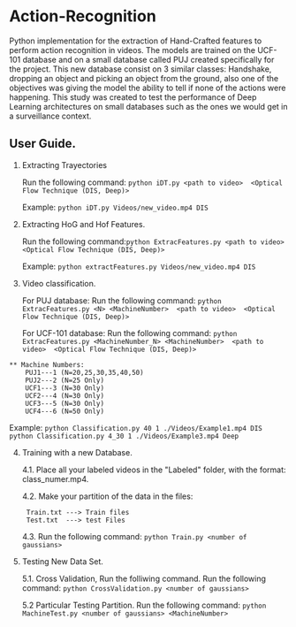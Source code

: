 # Action-Recognition
Python implementation for the extraction of Hand-Crafted features to perform action recognition in videos. The models are trained on the UCF-101 database and on a small database called PUJ created specifically for the project. This new database consist on 3 similar classes: Handshake, dropping an object and picking an object from the ground, also one of the objectives was giving the model the ability to tell if none of the actions were happening. This study was created to test the performance of Deep Learning architectures on small databases such as the ones we would get in a surveillance context. 


## User Guide. 

1. Extracting Trayectories

	Run the following command: ```python iDT.py <path to video>  <Optical Flow Technique (DIS, Deep)>```
	
	Example: ```python iDT.py Videos/new_video.mp4 DIS```

2. Extracting HoG and Hof Features.

	Run the following command:```python ExtracFeatures.py <path to video>  <Optical Flow Technique (DIS, Deep)>```
	
	Example: ```python extractFeatures.py Videos/new_video.mp4 DIS```
 
3. Video classification.

	For PUJ database: 
		Run the following command: ```python ExtracFeatures.py <N> <MachineNumber>  <path to video>  <Optical Flow Technique (DIS, Deep)>```

	For UCF-101 database: 
		Run the following command: ```python ExtracFeatures.py <MachineNumber_N> <MachineNumber>  <path to video>  <Optical Flow Technique (DIS, Deep)>```

```
** Machine Numbers:
	PUJ1---1 (N=20,25,30,35,40,50)
	PUJ2---2 (N=25 Only)
	UCF1---3 (N=30 Only)
	UCF2---4 (N=30 Only)
	UCF3---5 (N=30 Only)
	UCF4---6 (N=50 Only)
````

Example: 
```python Classification.py 40 1 ./Videos/Example1.mp4 DIS```
```python Classification.py 4_30 1 ./Videos/Example3.mp4 Deep```

4. Training with a new Database.

	4.1. Place all your labeled videos in the "Labeled" folder, with the format: class_numer.mp4.
	
	4.2. Make your partition of the data in the files:
	
		Train.txt ---> Train files 
		Test.txt  ---> test Files 
	
		
	4.3. Run the following command: ```python Train.py <number of gaussians>```

5. Testing New Data Set. 

	5.1. Cross Validation, Run the folliwing command.
 		 Run the following command: ```python CrossValidation.py <number of gaussians>```

	5.2 Particular Testing Partition.
		Run the following command: ```python MachineTest.py <number of gaussians> <MachineNumber>```
